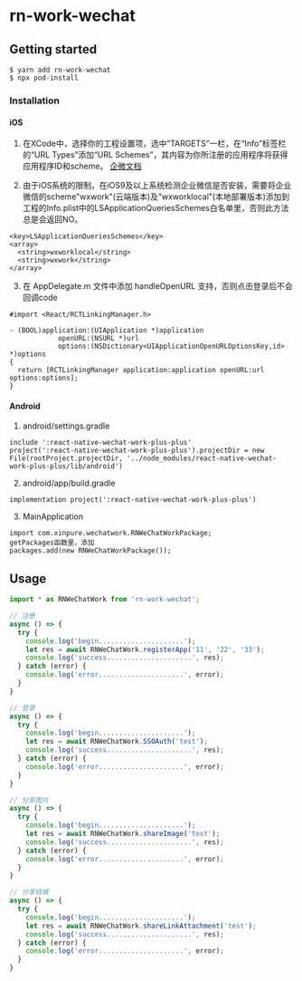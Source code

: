 # rn-work-wechat

## Getting started

```
$ yarn add rn-work-wechat
$ npx pod-install
```

### Installation

#### iOS

1. 在XCode中，选择你的工程设置项，选中“TARGETS”一栏，在“Info”标签栏的“URL Types”添加“URL Schemes”，其内容为你所注册的应用程序将获得应用程序ID和scheme。
[企微文档](https://developer.work.weixin.qq.com/document/path/91193#%E6%90%AD%E5%BB%BA%E5%BC%80%E5%8F%91%E7%8E%AF%E5%A2%83)

2. 由于iOS系统的限制，在iOS9及以上系统检测企业微信是否安装，需要将企业微信的scheme"wxwork"(云端版本)及"wxworklocal"(本地部署版本)添加到工程的Info.plist中的LSApplicationQueriesSchemes白名单里，否则此方法总是会返回NO。

```
<key>LSApplicationQueriesSchemes</key>
<array>
  <string>wxworklocal</string>
  <string>wxwork</string>
</array>
```

3. 在 AppDelegate.m 文件中添加 handleOpenURL 支持，否则点击登录后不会回调code

```
#import <React/RCTLinkingManager.h>

- (BOOL)application:(UIApplication *)application
            openURL:(NSURL *)url
            options:(NSDictionary<UIApplicationOpenURLOptionsKey,id> *)options
{
  return [RCTLinkingManager application:application openURL:url options:options];
}
```

#### Android
1. android/settings.gradle
```
include ':react-native-wechat-work-plus-plus'
project(':react-native-wechat-work-plus-plus').projectDir = new File(rootProject.projectDir, '../node_modules/react-native-wechat-work-plus-plus/lib/android')
```
2. android/app/build.gradle
```
implementation project(':react-native-wechat-work-plus-plus')
```
3. MainApplication
```
import com.xinpure.wechatwork.RNWeChatWorkPackage;
getPackages函数里，添加
packages.add(new RNWeChatWorkPackage());
```

## Usage
```javascript
import * as RNWeChatWork from 'rn-work-wechat';

// 注册
async () => {
  try {
    console.log('begin.....................');
    let res = await RNWeChatWork.registerApp('11', '22', '33');
    console.log('success.....................', res);
  } catch (error) {
    console.log('error.....................', error);
  }
}

// 登录
async () => {
  try {
    console.log('begin.....................');
    let res = await RNWeChatWork.SSOAuth('test');
    console.log('success.....................', res);
  } catch (error) {
    console.log('error.....................', error);
  }
}

// 分享图片
async () => {
  try {
    console.log('begin.....................');
    let res = await RNWeChatWork.shareImage('test');
    console.log('success.....................', res);
  } catch (error) {
    console.log('error.....................', error);
  }
}

// 分享链接
async () => {
  try {
    console.log('begin.....................');
    let res = await RNWeChatWork.shareLinkAttachment('test');
    console.log('success.....................', res);
  } catch (error) {
    console.log('error.....................', error);
  }
}
```

